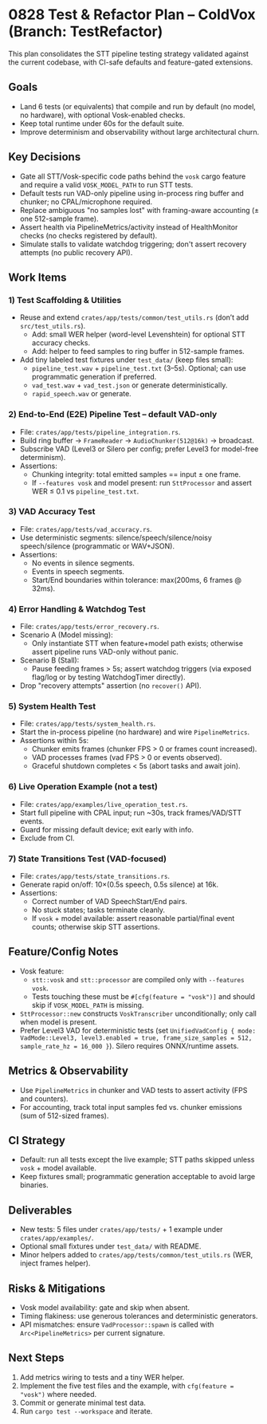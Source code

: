 # 0828 Test & Refactor Plan – ColdVox (Branch: TestRefactor)

This plan consolidates the STT pipeline testing strategy validated against the current codebase, with CI-safe defaults and feature-gated extensions.

## Goals

- Land 6 tests (or equivalents) that compile and run by default (no model, no hardware), with optional Vosk-enabled checks.
- Keep total runtime under 60s for the default suite.
- Improve determinism and observability without large architectural churn.

## Key Decisions

- Gate all STT/Vosk-specific code paths behind the `vosk` cargo feature and require a valid `VOSK_MODEL_PATH` to run STT tests.
- Default tests run VAD-only pipeline using in-process ring buffer and chunker; no CPAL/microphone required.
- Replace ambiguous "no samples lost" with framing-aware accounting (± one 512-sample frame).
- Assert health via PipelineMetrics/activity instead of HealthMonitor checks (no checks registered by default).
- Simulate stalls to validate watchdog triggering; don't assert recovery attempts (no public recovery API).

## Work Items

### 1) Test Scaffolding & Utilities

- Reuse and extend `crates/app/tests/common/test_utils.rs` (don’t add `src/test_utils.rs`).
  - Add: small WER helper (word-level Levenshtein) for optional STT accuracy checks.
  - Add: helper to feed samples to ring buffer in 512-sample frames.
- Add tiny labeled test fixtures under `test_data/` (keep files small):
  - `pipeline_test.wav` + `pipeline_test.txt` (3–5s). Optional; can use programmatic generation if preferred.
  - `vad_test.wav` + `vad_test.json` or generate deterministically.
  - `rapid_speech.wav` or generate.

### 2) End-to-End (E2E) Pipeline Test – default VAD-only

- File: `crates/app/tests/pipeline_integration.rs`.
- Build ring buffer → `FrameReader` → `AudioChunker(512@16k)` → broadcast.
- Subscribe VAD (Level3 or Silero per config; prefer Level3 for model-free determinism).
- Assertions:
  - Chunking integrity: total emitted samples == input ± one frame.
  - If `--features vosk` and model present: run `SttProcessor` and assert WER ≤ 0.1 vs `pipeline_test.txt`.

### 3) VAD Accuracy Test

- File: `crates/app/tests/vad_accuracy.rs`.
- Use deterministic segments: silence/speech/silence/noisy speech/silence (programmatic or WAV+JSON).
- Assertions:
  - No events in silence segments.
  - Events in speech segments.
  - Start/End boundaries within tolerance: max(200ms, 6 frames @ 32ms).

### 4) Error Handling & Watchdog Test

- File: `crates/app/tests/error_recovery.rs`.
- Scenario A (Model missing):
  - Only instantiate STT when feature+model path exists; otherwise assert pipeline runs VAD-only without panic.
- Scenario B (Stall):
  - Pause feeding frames > 5s; assert watchdog triggers (via exposed flag/log or by testing WatchdogTimer directly).
- Drop "recovery attempts" assertion (no `recover()` API).

### 5) System Health Test

- File: `crates/app/tests/system_health.rs`.
- Start the in-process pipeline (no hardware) and wire `PipelineMetrics`.
- Assertions within 5s:
  - Chunker emits frames (chunker FPS > 0 or frames count increased).
  - VAD processes frames (vad FPS > 0 or events observed).
  - Graceful shutdown completes < 5s (abort tasks and await join).

### 6) Live Operation Example (not a test)

- File: `crates/app/examples/live_operation_test.rs`.
- Start full pipeline with CPAL input; run ~30s, track frames/VAD/STT events.
- Guard for missing default device; exit early with info.
- Exclude from CI.

### 7) State Transitions Test (VAD-focused)

- File: `crates/app/tests/state_transitions.rs`.
- Generate rapid on/off: 10×(0.5s speech, 0.5s silence) at 16k.
- Assertions:
  - Correct number of VAD SpeechStart/End pairs.
  - No stuck states; tasks terminate cleanly.
  - If `vosk` + model available: assert reasonable partial/final event counts; otherwise skip STT assertions.

## Feature/Config Notes

- Vosk feature:
  - `stt::vosk` and `stt::processor` are compiled only with `--features vosk`.
  - Tests touching these must be `#[cfg(feature = "vosk")]` and should skip if `VOSK_MODEL_PATH` is missing.
- `SttProcessor::new` constructs `VoskTranscriber` unconditionally; only call when model is present.
- Prefer Level3 VAD for deterministic tests (set `UnifiedVadConfig { mode: VadMode::Level3, level3.enabled = true, frame_size_samples = 512, sample_rate_hz = 16_000 }`). Silero requires ONNX/runtime assets.

## Metrics & Observability

- Use `PipelineMetrics` in chunker and VAD tests to assert activity (FPS and counters).
- For accounting, track total input samples fed vs. chunker emissions (sum of 512-sized frames).

## CI Strategy

- Default: run all tests except the live example; STT paths skipped unless `vosk` + model available.
- Keep fixtures small; programmatic generation acceptable to avoid large binaries.

## Deliverables

- New tests: 5 files under `crates/app/tests/` + 1 example under `crates/app/examples/`.
- Optional small fixtures under `test_data/` with README.
- Minor helpers added to `crates/app/tests/common/test_utils.rs` (WER, inject frames helper).

## Risks & Mitigations

- Vosk model availability: gate and skip when absent.
- Timing flakiness: use generous tolerances and deterministic generators.
- API mismatches: ensure `VadProcessor::spawn` is called with `Arc<PipelineMetrics>` per current signature.

## Next Steps

1. Add metrics wiring to tests and a tiny WER helper.
2. Implement the five test files and the example, with `cfg(feature = "vosk")` where needed.
3. Commit or generate minimal test data.
4. Run `cargo test --workspace` and iterate.
